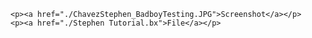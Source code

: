     <p><a href="./ChavezStephen_BadboyTesting.JPG">Screenshot</a></p>
    <p><a href="./Stephen Tutorial.bx">File</a></p>
